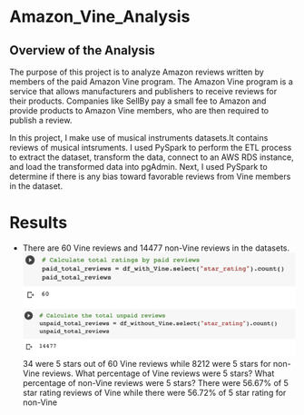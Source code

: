 # Amazon_Vine_Analysis
## Overview of the Analysis
 The purpose of this project is to analyze Amazon reviews written by members of the paid Amazon Vine program. The Amazon Vine program is a service that allows manufacturers and publishers to receive reviews for their products. Companies like SellBy pay a small fee to Amazon and provide products to Amazon Vine members, who are then required to publish a review.

In this project, I make use of musical instruments datasets.It contains reviews of musical intsruments. I used PySpark to perform the ETL process to extract the dataset, transform the data, connect to an AWS RDS instance, and load the transformed data into pgAdmin. Next, I used PySpark to determine if there is any bias toward favorable reviews from Vine members in the dataset.

# Results
- There are 60 Vine reviews and 14477 non-Vine reviews in the datasets.
![total_vine_review.png](total_vine_review.png) ![total_unpaid.png](total_unpaid.png)
34 were 5 stars out of 60 Vine reviews while 8212 were 5 stars for non-Vine reviews.
What percentage of Vine reviews were 5 stars? What percentage of non-Vine reviews were 5 stars?
There were 56.67% of 5 star rating reviews of Vine while there were 56.72% of 5 star rating for non-Vine
